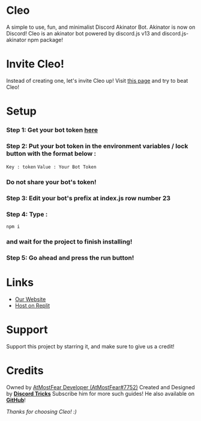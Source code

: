 # Cleo
A simple to use, fun, and minimalist Discord Akinator Bot. Akinator is now on Discord! Cleo is an akinator bot powered by discord.js v13 and discord.js-akinator npm package!

# Invite Cleo!
Instead of creating one, let's invite Cleo up! Visit [this page](https://discord.com/api/oauth2/authorize?client_id=915947566380765184&permissions=274878102593&scope=bot) and try to beat Cleo!

# Setup
### Step 1: Get your bot token [here](https://discord.com/developers/applications)
### Step 2: Put your bot token in the environment variables / lock button with the format below :

`Key : token`
`Value : Your Bot Token`

### Do not share your bot's token!
### Step 3: Edit your bot's prefix at index.js row number 23
### Step 4: Type :
`
npm i
`
### and wait for the project to finish installing!
### Step 5: Go ahead and press the run button!

# Links
- [Our Website](https://sites.google.com/view/atmostfeardevelopersite)
- [Host on Replit](https://replit.com/github/RayZenYTBE/Cleo)

# Support
Support this project by starring it, and make sure to give us a credit!

# Credits
Owned by [AtMostFear Developer (AtMostFear#7752)](https://sites.google.com/atmostfeardevelopersite)
Created and Designed by **[Discord Tricks](https://youtube.com/discordtricks)** Subscribe him for more such guides! He also available on **[GitHub](https://github.com/drstrangegithub)**!


*Thanks for choosing Cleo! :)*

